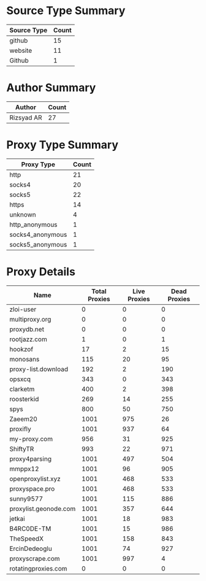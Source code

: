 # Source Type Summary

| Source Type | Count |
|-------------|-------|
| github | 15 |
| website | 11 |
| Github | 1 |


# Author Summary

| Author | Count |
|--------|-------|
| Rizsyad AR | 27 |


# Proxy Type Summary

| Proxy Type | Count |
|------------|-------|
| http | 21 |
| socks4 | 20 |
| socks5 | 22 |
| https | 14 |
| unknown | 4 |
| http_anonymous | 1 |
| socks4_anonymous | 1 |
| socks5_anonymous | 1 |


# Proxy Details

| Name | Total Proxies | Live Proxies | Dead Proxies |
|------|---------------|--------------|---------------|
| zloi-user | 0 | 0 | 0 |
| multiproxy.org | 0 | 0 | 0 |
| proxydb.net | 0 | 0 | 0 |
| rootjazz.com | 1 | 0 | 1 |
| hookzof | 17 | 2 | 15 |
| monosans | 115 | 20 | 95 |
| proxy-list.download | 192 | 2 | 190 |
| opsxcq | 343 | 0 | 343 |
| clarketm | 400 | 2 | 398 |
| roosterkid | 269 | 14 | 255 |
| spys | 800 | 50 | 750 |
| Zaeem20 | 1001 | 975 | 26 |
| proxifly | 1001 | 937 | 64 |
| my-proxy.com | 956 | 31 | 925 |
| ShiftyTR | 993 | 22 | 971 |
| proxy4parsing | 1001 | 497 | 504 |
| mmppx12 | 1001 | 96 | 905 |
| openproxylist.xyz | 1001 | 468 | 533 |
| proxyspace.pro | 1001 | 468 | 533 |
| sunny9577 | 1001 | 115 | 886 |
| proxylist.geonode.com | 1001 | 357 | 644 |
| jetkai | 1001 | 18 | 983 |
| B4RC0DE-TM | 1001 | 15 | 986 |
| TheSpeedX | 1001 | 158 | 843 |
| ErcinDedeoglu | 1001 | 74 | 927 |
| proxyscrape.com | 1001 | 997 | 4 |
| rotatingproxies.com | 0 | 0 | 0 |
